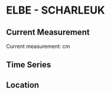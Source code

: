 # ELBE - SCHARLEUK

## Current Measurement

Current measurement: <Value topic="rivers/pegel-online/ELBE/SCHARLEUK/measurementValue"/> cm

## Time Series

<TimeSeries topic="rivers/pegel-online/ELBE/SCHARLEUK/measurementValue" period="week" />

## Location

<WorldMap>
  <Marker lat="52.9569692191173" lon="11.83755792821885" labelTopic="rivers/pegel-online/ELBE/SCHARLEUK" />
</WorldMap>
